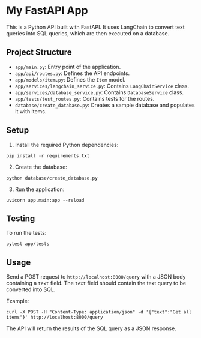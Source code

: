 # My FastAPI App

This is a Python API built with FastAPI. It uses LangChain to convert text queries into SQL queries, which are then executed on a database.

## Project Structure

- `app/main.py`: Entry point of the application.
- `app/api/routes.py`: Defines the API endpoints.
- `app/models/item.py`: Defines the `Item` model.
- `app/services/langchain_service.py`: Contains `LangChainService` class.
- `app/services/database_service.py`: Contains `DatabaseService` class.
- `app/tests/test_routes.py`: Contains tests for the routes.
- `database/create_database.py`: Creates a sample database and populates it with items.

## Setup

1. Install the required Python dependencies:

```
pip install -r requirements.txt
```

2. Create the database:

```
python database/create_database.py
```

3. Run the application:

```
uvicorn app.main:app --reload
```

## Testing

To run the tests:

```
pytest app/tests
```

## Usage

Send a POST request to `http://localhost:8000/query` with a JSON body containing a `text` field. The `text` field should contain the text query to be converted into SQL.

Example:

```
curl -X POST -H "Content-Type: application/json" -d '{"text":"Get all items"}' http://localhost:8000/query
```

The API will return the results of the SQL query as a JSON response.